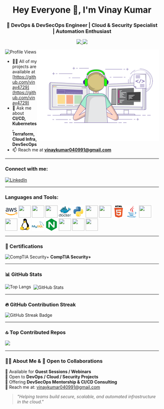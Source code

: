 <h1 align="center">Hey Everyone 👋, I'm Vinay Kumar</h1>

<h3 align="center">🚀 DevOps & DevSecOps Engineer | Cloud & Security Specialist | Automation Enthusiast</h3>

<p align="center">
  <a href="https://github.com/vinay4729">
    <img src="https://img.shields.io/github/followers/vinay4729?label=Follow&style=social" />
  </a>
  <a href="https:www.linkedin.com/in/vinay-kumar-n-19a60b279">
    <img src="https://img.shields.io/badge/LinkedIn-Vinay%20Kumar-blue?logo=linkedin&style=flat-square" />
  </a>
</p>

<img align="right" alt="Coding" width="400" src="https://raw.githubusercontent.com/devSouvik/devSouvik/master/gif3.gif">

<p align="left">
  <img src="https://komarev.com/ghpvc/?username=vinay4729&label=Profile%20views&color=0e75b6&style=flat" alt="Profile Views" />
</p>

- 👨‍💻 All of my projects are available at [https://github.com/vinay4729](https://github.com/vinay4729)  
- 💬 Ask me about **CI/CD, Kubernetes, Terraform, Cloud Infra, DevSecOps**  
- 📫 Reach me at **vinaykumar040991@gmail.com**

---

<h3 align="left">Connect with me:</h3>
<p align="left">
  <a href="https://www.linkedin.com/in/vinay-kumar-nimmakayala" target="blank">
    <img align="center" src="https://raw.githubusercontent.com/rahuldkjain/github-profile-readme-generator/master/src/images/icons/Social/linked-in-alt.svg" alt="LinkedIn" height="30" width="40" />
  </a>
</p>

---

<h3 align="left">Languages and Tools:</h3>
<p align="left">
  <img src="https://raw.githubusercontent.com/devicons/devicon/master/icons/amazonwebservices/amazonwebservices-original-wordmark.svg" width="40" height="40"/>
  <img src="https://www.vectorlogo.zone/logos/microsoft_azure/microsoft_azure-icon.svg" width="40" height="40"/>
  <img src="https://www.vectorlogo.zone/logos/gnu_bash/gnu_bash-icon.svg" width="40" height="40"/>
  <img src="https://www.vectorlogo.zone/logos/circleci/circleci-icon.svg" width="40" height="40"/>
  <img src="https://raw.githubusercontent.com/devicons/devicon/master/icons/docker/docker-original-wordmark.svg" width="40" height="40"/>
  <img src="https://raw.githubusercontent.com/devicons/devicon/master/icons/python/python-original.svg" width="40" height="40"/>
  <img src="https://www.vectorlogo.zone/logos/git-scm/git-scm-icon.svg" width="40" height="40"/>
  <img src="https://www.vectorlogo.zone/logos/grafana/grafana-icon.svg" width="40" height="40"/>
  <img src="https://raw.githubusercontent.com/devicons/devicon/master/icons/html5/html5-original-wordmark.svg" width="40" height="40"/>
  <img src="https://raw.githubusercontent.com/devicons/devicon/master/icons/java/java-original.svg" width="40" height="40"/>
  <img src="https://www.vectorlogo.zone/logos/jenkins/jenkins-icon.svg" width="40" height="40"/>
  <img src="https://www.vectorlogo.zone/logos/kubernetes/kubernetes-icon.svg" width="40" height="40"/>
  <img src="https://raw.githubusercontent.com/devicons/devicon/master/icons/linux/linux-original.svg" width="40" height="40"/>
  <img src="https://raw.githubusercontent.com/devicons/devicon/master/icons/mysql/mysql-original-wordmark.svg" width="40" height="40"/>
  <img src="https://raw.githubusercontent.com/devicons/devicon/master/icons/nginx/nginx-original.svg" width="40" height="40"/>
  <img src="https://www.vectorlogo.zone/logos/getpostman/getpostman-icon.svg" width="40" height="40"/>
  <img src="https://raw.githubusercontent.com/detain/svg-logos/780f25886640cef088af994181646db2f6b1a3f8/svg/selenium-logo.svg" width="40" height="40"/>
  <img src="https://www.vectorlogo.zone/logos/springio/springio-icon.svg" width="40" height="40"/>
</p>

---

### 📜 Certifications

<p align="left">
  <img src="https://images.credly.com/images/633f6dc7-cb52-4c46-88a4-6346b6b37e33/CompTIA_Security_2Bce.png" alt="CompTIA Security+" width="50" />
  <strong>CompTIA Security+</strong>
</p>

---

### 📊 GitHub Stats

<p>
  <img align="left" src="https://github-readme-stats.vercel.app/api/top-langs?username=vinay4729&show_icons=true&locale=en&layout=compact&theme=vue&hide_border=true" alt="Top Langs" />
</p>

<p>&nbsp;
  <img align="center" src="https://github-readme-stats.vercel.app/api?username=vinay4729&show_icons=true&locale=en&theme=vue&hide_border=true" alt="GitHub Stats" />
</p>

---

### 🔥 GitHub Contribution Streak

![GitHub Streak Badge](https://img.shields.io/badge/GitHub%20Streak-Active-brightgreen?logo=github&style=for-the-badge)

---

### 🔝 Top Contributed Repos

![](https://github-contributor-stats.vercel.app/api?username=vinay4729&limit=5&theme=flat&combine_all_yearly_contributions=true)

---

### 👨‍💼 About Me & 🤝 Open to Collaborations

🎤 Available for **Guest Sessions / Webinars**  
🤝 Open to **DevOps / Cloud / Security Projects**  
💼 Offering **DevSecOps Mentorship & CI/CD Consulting**  
📧 Reach me at: [vinaykumar040991@gmail.com](mailto:vinaykumar040991@gmail.com)

> _"Helping teams build secure, scalable, and automated infrastructure in the cloud."_
